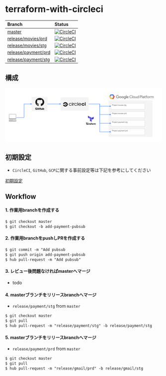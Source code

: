 # terraform-with-circleci

| Branch                                                                                                     | Status                                                                                                                                                                                                                                                                        |
|:-----------------------------------------------------------------------------------------------------------|:------------------------------------------------------------------------------------------------------------------------------------------------------------------------------------------------------------------------------------------------------------------------------|
| [master](https://github.com/Masatoshi-Kouda/terraform-with-circleci)                                       | [![CircleCI](https://circleci.com/gh/Masatoshi-Kouda/terraform-with-circleci/tree/master.svg?style=svg&circle-token=c3c0fe1edcf6493d84c7ee62e683b14faffcd122)](https://circleci.com/gh/Masatoshi-Kouda/terraform-with-circleci/tree/master)                                   |
| [release/movies/prd](https://github.com/Masatoshi-Kouda/terraform-with-circleci/tree/release/movies/prd)   | [![CircleCI](https://circleci.com/gh/Masatoshi-Kouda/terraform-with-circleci/tree/release%2Fmovies%2Fprd.svg?style=svg&circle-token=c3c0fe1edcf6493d84c7ee62e683b14faffcd122)](https://circleci.com/gh/Masatoshi-Kouda/terraform-with-circleci/tree/release%2Fmovies%2Fprd)   |
| [release/movies/stg](https://github.com/Masatoshi-Kouda/terraform-with-circleci/tree/release/movies/stg)   | [![CircleCI](https://circleci.com/gh/Masatoshi-Kouda/terraform-with-circleci/tree/release%2Fmovies%2Fstg.svg?style=svg&circle-token=c3c0fe1edcf6493d84c7ee62e683b14faffcd122)](https://circleci.com/gh/Masatoshi-Kouda/terraform-with-circleci/tree/release%2Fmovies%2Fstg)   |
| [release/payment/prd](https://github.com/Masatoshi-Kouda/terraform-with-circleci/tree/release/payment/prd) | [![CircleCI](https://circleci.com/gh/Masatoshi-Kouda/terraform-with-circleci/tree/release%2Fpayment%2Fprd.svg?style=svg&circle-token=c3c0fe1edcf6493d84c7ee62e683b14faffcd122)](https://circleci.com/gh/Masatoshi-Kouda/terraform-with-circleci/tree/release%2Fpayment%2Fprd) |
| [release/payment/stg](https://github.com/Masatoshi-Kouda/terraform-with-circleci/tree/release/payment/stg) | [![CircleCI](https://circleci.com/gh/Masatoshi-Kouda/terraform-with-circleci/tree/release%2Fpayment%2Fstg.svg?style=svg&circle-token=c3c0fe1edcf6493d84c7ee62e683b14faffcd122)](https://circleci.com/gh/Masatoshi-Kouda/terraform-with-circleci/tree/release%2Fpayment%2Fstg) |


## 構成

![pipeline](docs/images/pipeline.png)

## 初期設定

- `CircleCI`, `GitHub`, `GCP`に関する事前設定等は下記を参考にしてください

[初期設定](docs/setup.md)

## Workflow

#### 1. 作業用branchを作成する

```
$ git checkout master
$ git checkout -b add-payment-pubsub
```

#### 2. 作業用branchをpushしPRを作成する

```
$ git commit -m "Add pubsub
$ git push origin add-payment-pubsub
$ hub pull-request -m "Add pubsub"
```

#### 3. レビュー後問題なければmasterへマージ

- todo

#### 4. masterブランチをリリースbranchへマージ

- `release/payment/stg` from `master`

```
$ git checkout master
$ git pull
$ hub pull-request -m "release/payment/stg" -b release/payment/stg
```
#### 5. masterブランチをリリースbranchへマージ

- `release/payment/prd` from `master`

```
$ git checkout master
$ git pull
$ hub pull-request -m "release/gmail/prd" -b release/gmail/stg
```
